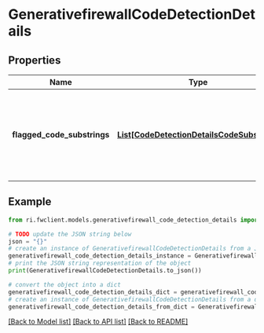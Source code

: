 # GenerativefirewallCodeDetectionDetails


## Properties

Name | Type | Description | Notes
------------ | ------------- | ------------- | -------------
**flagged_code_substrings** | [**List[CodeDetectionDetailsCodeSubstring]**](CodeDetectionDetailsCodeSubstring.md) | Flagged code substrings are the substrings that were detected as a code snippet. | [optional] 

## Example

```python
from ri.fwclient.models.generativefirewall_code_detection_details import GenerativefirewallCodeDetectionDetails

# TODO update the JSON string below
json = "{}"
# create an instance of GenerativefirewallCodeDetectionDetails from a JSON string
generativefirewall_code_detection_details_instance = GenerativefirewallCodeDetectionDetails.from_json(json)
# print the JSON string representation of the object
print(GenerativefirewallCodeDetectionDetails.to_json())

# convert the object into a dict
generativefirewall_code_detection_details_dict = generativefirewall_code_detection_details_instance.to_dict()
# create an instance of GenerativefirewallCodeDetectionDetails from a dict
generativefirewall_code_detection_details_from_dict = GenerativefirewallCodeDetectionDetails.from_dict(generativefirewall_code_detection_details_dict)
```
[[Back to Model list]](../README.md#documentation-for-models) [[Back to API list]](../README.md#documentation-for-api-endpoints) [[Back to README]](../README.md)

